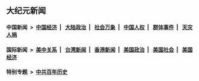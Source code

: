 ## 大纪元新闻

#### 中国新闻 &nbsp;>&nbsp; [中国经济](indexes/ncid283/README.md?05080045) &nbsp;| &nbsp; [大陆政治](indexes/ncid277/README.md?05080045) &nbsp;| &nbsp; [社会万象](indexes/ncid282/README.md?05080045) &nbsp;| &nbsp; [中国人权](indexes/ncid278/README.md?05080045) &nbsp;| &nbsp; [群体事件](indexes/ncid279/README.md?05080045) &nbsp;| &nbsp; [天灾人祸](indexes/ncid280/README.md?05080045)

#### 国际新闻 &nbsp;>&nbsp; [美中关系](indexes/nf1412576/README.md?05080045) &nbsp;| &nbsp; [台湾新闻](indexes/ncid1349361/README.md?05080045) &nbsp;| &nbsp; [香港新闻](indexes/ncid1349362/README.md?05080045) &nbsp;| &nbsp; [美国政治](indexes/ncid1078159/README.md?05080045) &nbsp;| &nbsp; [美国社会](indexes/ncid1078160/README.md?05080045) &nbsp;| &nbsp; [美国经济](indexes/ncid1078158/README.md?05080045)

#### 特别专题 &nbsp;>&nbsp; [中共百年历史](https://github.com/epoch-news/epoch-special/blob/master/README.md?05080045)  
